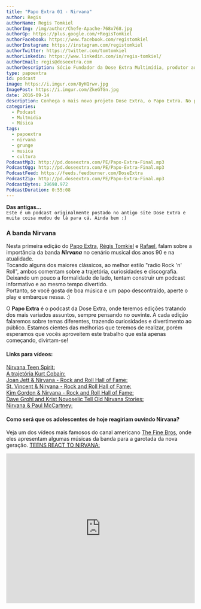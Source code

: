 ```yaml
---
title: "Papo Extra 01 - Nirvana"
author: Regis
authorName: Regis Tomkiel
authorImg: /img/author/Chefe-Apache-768x768.jpg
authorGp: https://plus.google.com/+RegisTomkiel
authorFacebook: https://www.facebook.com/registomkiel
authorInstagram: https://instagram.com/registomkiel
authorTwitter: https://twitter.com/tomtomkiel
authorLinkedin: https://www.linkedin.com/in/regis-tomkiel/
authorEmail: regis@doseextra.com
authorDescription: Sócio Fundador da Dose Extra Multimídia, produtor audiovisual, desenvolvedor web, podcaster, escritor e quando sobra tempo, coleciona videogames e filmes independentes.
type: papoextra
id: podcast
image: https://i.imgur.com/8yHQrwv.jpg
ImagePost: https://i.imgur.com/ZkeGTGn.jpg
date: 2016-09-14
description: Conheça o mais novo projeto Dose Extra, o Papo Extra. No primeiro episódio, falaremos sobre umas das maiores bandas da história, o Nirvana!
categories:
  - Podcast
  - Multmidia
  - Música
tags:
  - papoextra
  - nirvana
  - grunge
  - musica
  - cultura
PodcastMp3: http://pd.doseextra.com/PE/Papo-Extra-Final.mp3
PodcastOgg: http://pd.doseextra.com/PE/Papo-Extra-Final.mp3
PodcastFeed: https://feeds.feedburner.com/DoseExtra
PodcastZip: http://pd.doseextra.com/PE/Papo-Extra-Final.mp3
PodcastBytes: 39698.972
PodcastDuration: 0:55:08
---
```

**Das antigas...**   
``Este é um podcast originalmente postado no antigo site Dose Extra e muita coisa mudou de lá para cá. Ainda bem :) ``   

### A banda Nirvana   
Nesta primeira edição do [Papo Extra](//blog.doseextra.com/posdcasts/papoextra "Papo Extra"), [Régis Tomkiel](//twitter.com/tomtomkiel "@tomtomkiel") e [Rafael](//twitter.com/RealRafaelB "@RealRafaelB"), falam sobre a importância da banda ***Nirvana*** no cenário musical dos anos 90 e na atualidade.   
Tocando alguns dos maiores clássicos, ao melhor estilo "radio Rock 'n' Roll", ambos comentam sobre a trajetória, curiosidades e discografia.    
Deixando um pouco a formalidade de lado, tentam construir um podcast informativo e ao mesmo tempo divertido.    
Portanto, se você gosta de boa música e um papo descontraído, aperte o play e embarque nessa. :)     

O **Papo Extra** é o podcast da Dose Extra, onde teremos edições tratando dos mais variados assuntos, sempre pensando no ouvinte. A cada edição falaremos sobre temas diferentes, trazendo curiosidades e divertimento ao público. Estamos cientes das melhorias que teremos de realizar, porém esperamos que vocês aproveitem este trabalho que está apenas começando, divirtam-se!      


#### Links para vídeos:

[Nirvana Teen Spirit:](//www.youtube.com/watch?v=Vy5sxEA_HbM&amp;list=UUoAjof5U4DgmgPaBye5WqIg "Primeira parte, YouTube")   
[A trajetória Kurt Cobain:](//www.youtube.com/watch?v=N3pP1k0FNGA "Completo")   
[Joan Jett &amp; Nirvana - Rock and Roll Hall of Fame:](//www.youtube.com/watch?v=o43yTvg2xWI "Smells Like Teen Spirit")   
[St. Vincent &amp; Nirvana - Rock and Roll Hall of Fame:](//www.youtube.com/watch?v=mOHvCIPPKH0 "Lithium")   
[Kim Gordon &amp; Nirvana - Rock and Roll Hall of Fame:](//www.youtube.com/watch?v=5cLijVT-j_0 "Aneurysm")   
[Dave Grohl and Krist Novoselic Tell Old Nirvana Stories:](//www.youtube.com/watch?v=HQLHygQwV7Q "Primeira parte, YouTube")   
[Nirvana &amp; Paul McCartney:](//www.youtube.com/watch?v=7a8j_LEryAs "Cut Me Some Slack")   

#### Como será que os adolescentes de hoje reagiriam ouvindo Nirvana?   
Veja um dos vídeos mais famosos do canal americano [The Fine Bros](//www.youtube.com/channel/UC0v-tlzsn0QZwJnkiaUSJVQ "TheFineBros"), onde eles apresentam algumas músicas da banda para a garotada da nova geração.
[TEENS REACT TO NIRVANA:](//www.youtube.com/watch?v=DGPbHUZQ-VE "No YouTube")    

<iframe width="100%" height="400px" src="https://www.youtube.com/embed/DGPbHUZQ-VE" frameborder="0" allowfullscreen></iframe>   

